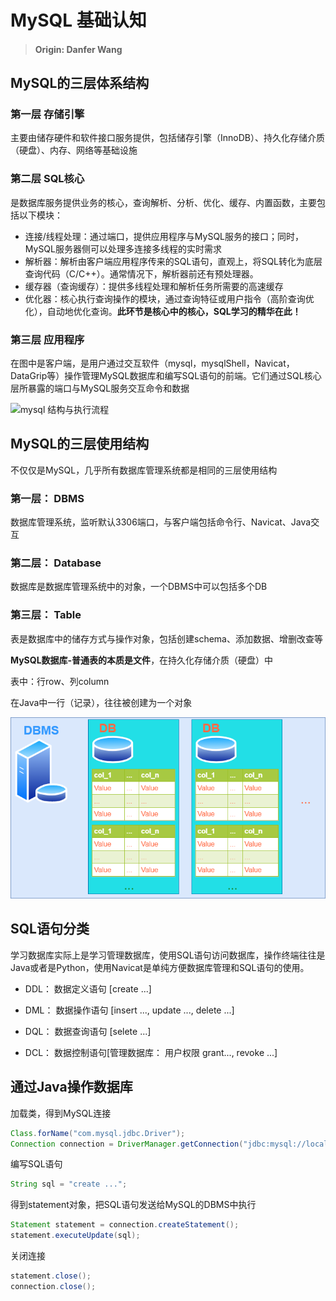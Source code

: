 # MySQL 基础认知

> #### **Origin: Danfer Wang**

## MySQL的三层体系结构

### 第一层 存储引擎

主要由储存硬件和软件接口服务提供，包括储存引擎（InnoDB）、持久化存储介质（硬盘）、内存、网络等基础设施

### 第二层 SQL核心

是数据库服务提供业务的核心，查询解析、分析、优化、缓存、内置函数，主要包括以下模块：

- 连接/线程处理：通过端口，提供应用程序与MySQL服务的接口；同时，MySQL服务器侧可以处理多连接多线程的实时需求
- 解析器：解析由客户端应用程序传来的SQL语句，直观上，将SQL转化为底层查询代码（C/C++）。通常情况下，解析器前还有预处理器。
- 缓存器（查询缓存）：提供多线程处理和解析任务所需要的高速缓存
- 优化器：核心执行查询操作的模块，通过查询特征或用户指令（高阶查询优化），自动地优化查询。**此环节是核心中的核心，SQL学习的精华在此！**

### 第三层 应用程序

在图中是客户端，是用户通过交互软件（mysql，mysqlShell，Navicat，DataGrip等）操作管理MySQL数据库和编写SQL语句的前端。它们通过SQL核心层所暴露的端口与MySQL服务交互命令和数据

![mysql 结构与执行流程](https://tds-kid.oss-cn-shanghai.aliyuncs.com/blog/2021/03/2021030714265748.png?x-oss-process=style/kid)

*<!--图源：https://blog.tangdongsheng.com/478/-->*

##  MySQL的三层使用结构

不仅仅是MySQL，几乎所有数据库管理系统都是相同的三层使用结构

### 第一层： DBMS

数据库管理系统，监听默认3306端口，与客户端包括命令行、Navicat、Java交互

### 第二层： Database

数据库是数据库管理系统中的对象，一个DBMS中可以包括多个DB

### 第三层： Table

表是数据库中的储存方式与操作对象，包括创建schema、添加数据、增删改查等

**MySQL数据库-普通表的本质是文件**，在持久化存储介质（硬盘）中

表中：行row、列column

在Java中一行（记录），往往被创建为一个对象

![arct.drawio](assets/arct.drawio.png)

## SQL语句分类

学习数据库实际上是学习管理数据库，使用SQL语句访问数据库，操作终端往往是Java或者是Python，使用Navicat是单纯方便数据库管理和SQL语句的使用。

- DDL： 数据定义语句 [create ...]

- DML： 数据操作语句 [insert ..., update ..., delete ...]

- DQL： 数据查询语句 [selete ...]

- DCL： 数据控制语句[管理数据库： 用户权限 grant..., revoke ...]

## 通过Java操作数据库

加载类，得到MySQL连接

```java
Class.forName("com.mysql.jdbc.Driver");
Connection connection = DriverManager.getConnection("jdbc:mysql://localhost:3306");
```

编写SQL语句

```java
String sql = "create ...";
```

得到statement对象，把SQL语句发送给MySQL的DBMS中执行

```java
Statement statement = connection.createStatement();
statement.executeUpdate(sql);
```

关闭连接

```java
statement.close();
connection.close();
```

